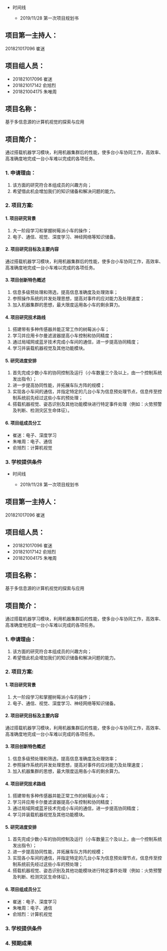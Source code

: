 * 时间线

  - 2019/11/28  第一次项目规划书

## 项目第一主持人：

201821017096 崔迷
## 项目组人员：
* 201821017096 崔迷
* 201821017142 俞旭烈
* 201821004175 朱唯周
## 项目名称：
基于多信息源的计算机视觉的探索与应用
## 项目简介：
通过搭载机器学习模块，利用机器集群后的性能，使多台小车协同工作，高效率、高准确度地完成一台小车难以完成的各项任务。
### 1. 申请理由：
1. 该方面的研究符合本组成员的兴趣方向；
2. 希望借此机会增加我们的知识储备和解决问题的能力。
### 2. 项目方案:
#### 1. 项目研究背景
1. 大一阶段学习和掌握树莓派小车的操作；
2. 电子、通信、视觉、深度学习、神经网络等知识储备。
#### 2. 项目研究目标及主要内容 
通过搭载机器学习模块，利用机器集群后的性能，使多台小车协同工作，高效率、高准确度地完成一台小车难以完成的各项任务。
#### 3. 项目创新特色概述 
1. 信息多级预处理和筛选，提高信息准确度及处理效率；
2. 参照操作系统的并发处理思想，提高对事件的应对能力及处理速度；
3. 加入机器集群的思想，最大限度运用各小车的剩余算力。
#### 4. 项目研究技术路线
1. 搭建带有多种传感器并能正常工作的树莓派小车；
2. 学习并应用卡尔曼滤波器提高小车控制和协同精度；
3. 通过局域网或蓝牙技术完成小车间的通信，进一步提高协同精度；
4. 学习并装载机器视觉及其他功能模块。
#### 5. 研究进度安排
1. 首先完成少数小车的协同控制及运行（小车数量三个及以上，由一个控制系统发出指令）；
2. 进一步提高协同性能，并拓展车队方阵的规模；
3. 实现各小车间的通信，并指定特定的几台小车为信息预处理节点，信息传至控制系统前先经过这些小车的预处理；
4. 搭载机器视觉、姿态识别及其他功能模块进行特定事件处理（例如：火势预警及判断、检测灾区生命体征）。
#### 6. 项目组成员分工
* 崔迷：电子、深度学习
* 朱唯周：电子、通信
* 俞旭烈：计算机视觉
### 3. 学校提供条件
* 时间线

  - 2019/11/28  第一次项目规划书

## 项目第一主持人：

201821017096 崔迷
## 项目组人员：
* 201821017096 崔迷
* 201821017142 俞旭烈
* 201821004175 朱唯周
## 项目名称：
基于多信息源的计算机视觉的探索与应用
## 项目简介：
通过搭载机器学习模块，利用机器集群后的性能，使多台小车协同工作，高效率、高准确度地完成一台小车难以完成的各项任务。
### 1. 申请理由：
1. 该方面的研究符合本组成员的兴趣方向；
2. 希望借此机会增加我们的知识储备和解决问题的能力。
### 2. 项目方案:
#### 1. 项目研究背景
1. 大一阶段学习和掌握树莓派小车的操作；
2. 电子、通信、视觉、深度学习、神经网络等知识储备。
#### 2. 项目研究目标及主要内容 
通过搭载机器学习模块，利用机器集群后的性能，使多台小车协同工作，高效率、高准确度地完成一台小车难以完成的各项任务。
#### 3. 项目创新特色概述 
1. 信息多级预处理和筛选，提高信息准确度及处理效率；
2. 参照操作系统的并发处理思想，提高对事件的应对能力及处理速度；
3. 加入机器集群的思想，最大限度运用各小车的剩余算力。
#### 4. 项目研究技术路线
1. 搭建带有多种传感器并能正常工作的树莓派小车；
2. 学习并应用卡尔曼滤波器提高小车控制和协同精度；
3. 通过局域网或蓝牙技术完成小车间的通信，进一步提高协同精度；
4. 学习并装载机器视觉及其他功能模块。
#### 5. 研究进度安排
1. 首先完成少数小车的协同控制及运行（小车数量三个及以上，由一个控制系统发出指令）；
2. 进一步提高协同性能，并拓展车队方阵的规模；
3. 实现各小车间的通信，并指定特定的几台小车为信息预处理节点，信息传至控制系统前先经过这些小车的预处理；
4. 搭载机器视觉、姿态识别及其他功能模块进行特定事件处理（例如：火势预警及判断、检测灾区生命体征）。
#### 6. 项目组成员分工
* 崔迷：电子、深度学习
* 朱唯周：电子、通信
* 俞旭烈：计算机视觉
### 3. 学校提供条件
### 4. 预期成果